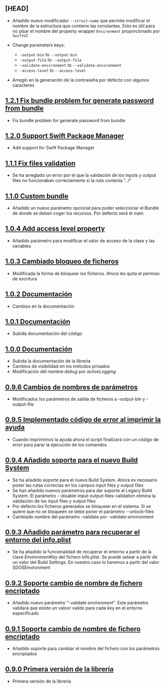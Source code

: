 ## [HEAD]

- Añadido nuevo modificador `--struct-name` que permite modificar el nombre de la estructura que contiene las constantes. Esto es útil para no pisar el nombre del property wrapper `Environment` proporcionado por `SwiftUI`
- Change parameters keys:
  - `-output-bin` to `--output-bin`
  - `-output-file` to `--output-file`
  - `-validate-environment` to `--validate-environment`
  - `-access-level` to `--access-level`

- Arreglo en la generación de la contraseña por defecto con algunos caracteres

## [1.2.1 Fix bundle problem for generate password from bundle](https://github.com/SDOSLabs/SDOSEnvironment/tree/1.2.1)

- Fix bundle problem for generate password from bundle

## [1.2.0 Support Swift Package Manager](https://github.com/SDOSLabs/SDOSEnvironment/tree/1.2.0)

- Add support for Swift Package Manager

## [1.1.1 Fix files validation](https://github.com/SDOSLabs/SDOSEnvironment/tree/v1.1.1)

- Se ha arreglado un error por el que la validación de los inputs y output files no funcionaban correctamente si la ruta contenia "../"

## [1.1.0 Custom bundle](https://github.com/SDOSLabs/SDOSEnvironment/tree/v1.1.0)

- Añadido un nuevo parámetro opcional para poder seleccionar el Bundle de donde se deben coger los recursos. Por defecto será el main

## [1.0.4 Add access level property](https://github.com/SDOSLabs/SDOSEnvironment/tree/v1.0.4)

- Añadido parámetro para modificar el valor de acceso de la clase y las variables

## [1.0.3 Cambiado bloqueo de ficheros](https://github.com/SDOSLabs/SDOSEnvironment/tree/v1.0.3)

- Modificada la forma de bloquear los ficheros. Ahora les quita el permiso de escritura

## [1.0.2 Documentación](https://github.com/SDOSLabs/SDOSEnvironment/tree/v1.0.2)

- Cambios en la documentación

## [1.0.1 Documentación](https://github.com/SDOSLabs/SDOSEnvironment/tree/v1.0.1)

- Subida documentación del código

## [1.0.0 Documentación](https://github.com/SDOSLabs/SDOSEnvironment/tree/v1.0.0)

- Subida la documentación de la librería
- Cambios de visibilidad en los métodos privados
- Modificación del nombre *debug* por *activeLogging*

## [0.9.6 Cambios de nombres de parámetros](https://github.com/SDOSLabs/SDOSEnvironment/tree/v0.9.6)

- Modificados los parámetros de salida de ficheros a -output-bin y -output-file

## [0.9.5 Implementado código de error al imprimir la ayuda](https://github.com/SDOSLabs/SDOSEnvironment/tree/v0.9.5)

- Cuando imprimimos la ayuda ahora el script finalizará con un código de error para parar la ejecución de los comandos

## [0.9.4 Añadido soporte para el nuevo Build System](https://github.com/SDOSLabs/SDOSEnvironment/tree/v0.9.4)

- Se ha añadido soporte para el nuevo Build System. Ahora es necesario poner las rutas correctas en los campos input files y output files
- Se han añadido nuevos parámetros para dar soporte al Legacy Build System. El parámetro --disable-input-output-files-validation elimina la validación de los input files y output files
- Por defecto los ficheros generados se bloquean en el sistema. Si se quiere que no se bloqueen se debe poner el parámetro --unlock-files
- Cambiado nombre del parámetro -validate por -validate-environment

## [0.9.3 Añadido parámetro para recuperar el entorno del info.plist](https://github.com/SDOSLabs/SDOSEnvironment/tree/v0.9.3)

- Se ha añadido la funcionalidad de recuperar el entorno a partir de la clave *EnvironmentKey* del fichero Info.plist. Se puede setear a partir de un valor del Build Settings. En nuestro caso lo haremos a partir del valor SDOSEnvironment

## [0.9.2 Soporte cambio de nombre de fichero encriptado](https://github.com/SDOSLabs/SDOSEnvironment/tree/v0.9.2)

- Añadido nuevo parámetro "-validate *environment*". Este parámetro validará que existe un valoor valido para cada key en el entorno especificado

## [0.9.1 Soporte cambio de nombre de fichero encriptado](https://github.com/SDOSLabs/SDOSEnvironment/tree/v0.9.1)

- Añadido soporte para cambiar el nombre del fichero con los parámetros encriptados

## [0.9.0 Primera versión de la librería](https://github.com/SDOSLabs/SDOSEnvironment/tree/v0.9.0)

- Primera versión de la librería
